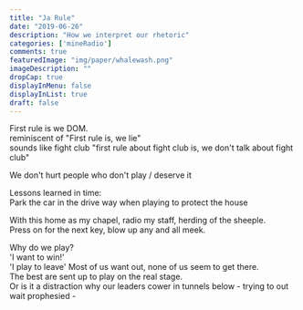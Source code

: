```yaml
---
title: "Ja Rule"
date: "2019-06-26"
description: "How we interpret our rhetoric"
categories: ['mineRadio']
comments: true
featuredImage: "img/paper/whalewash.png"
imageDescription: ""
dropCap: true
displayInMenu: false
displayInList: true
draft: false
---
```


First rule is we DOM.  
reminiscent of "First rule is, we lie"  
sounds like fight club "first rule about fight club is, we don't talk about fight club"  

We don't hurt people who don't play / deserve it  


Lessons learned in time:  
Park the car in the drive way when playing to protect the house  

With this home as my chapel, radio my staff, herding of the sheeple.  
Press on for the next key, blow up any and all meek.  


Why do we play?  
'I want to win!'  
'I play to leave'
Most of us want out, none of us seem to get there.  
The best are sent up to play on the real stage.  
Or is it a distraction why our leaders cower in tunnels below - trying to out wait prophesied -